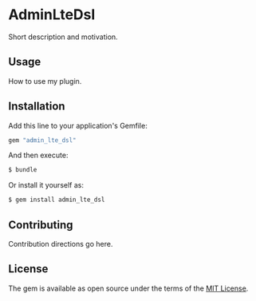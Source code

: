 # AdminLteDsl
Short description and motivation.

## Usage
How to use my plugin.

## Installation
Add this line to your application's Gemfile:

```ruby
gem "admin_lte_dsl"
```

And then execute:
```bash
$ bundle
```

Or install it yourself as:
```bash
$ gem install admin_lte_dsl
```

## Contributing
Contribution directions go here.

## License
The gem is available as open source under the terms of the [MIT License](https://opensource.org/licenses/MIT).
